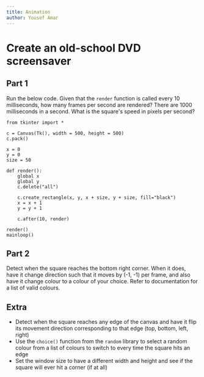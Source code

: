 ```yaml
---
title: Animation
author: Yousef Amar
---
```


# Create an old-school DVD screensaver

## Part 1

Run the below code. Given that the `render` function is called every 10 milliseconds, how many frames per second are rendered? There are 1000 milliseconds in a second. What is the square's speed in pixels per second?

```
from tkinter import *

c = Canvas(Tk(), width = 500, height = 500)
c.pack()

x = 0
y = 0
size = 50

def render():
    global x
    global y
    c.delete("all")

    c.create_rectangle(x, y, x + size, y + size, fill="black")
    x = x + 1
    y = y + 1

    c.after(10, render)

render()
mainloop()
```

## Part 2

Detect when the square reaches the bottom right corner. When it does, have it change direction such that it moves by (-1, -1) per frame, and also have it change colour to a colour of your choice. Refer to documentation for a list of valid colours.

## Extra

- Detect when the square reaches any edge of the canvas and have it flip its movement direction corresponding to that edge (top, bottom, left, right)
- Use the `choice()` function from the `random` library to select a random colour from a list of colours to switch to every time the square hits an edge
- Set the window size to have a different width and height and see if the square will ever hit a corner (if at all)
